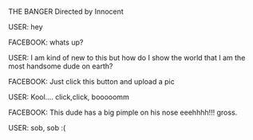 THE BANGER
Directed by Innocent

USER: hey

FACEBOOK: whats up?

USER: I am kind of new to this but how do I show the world that I am the most handsome dude on earth?

FACEBOOK: Just click this button and upload a pic

USER: Kool…. click,click, booooomm

FACEBOOK: This dude has a big pimple on his nose eeehhhh!!! gross.

USER: sob, sob :(